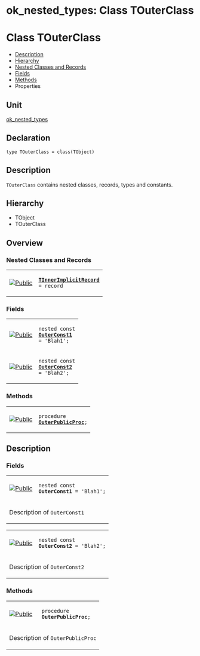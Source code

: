 # ok\_nested\_types: Class TOuterClass


# Class TOuterClass
<span id="TOuterClass"/>

- [Description](#PasDoc-Description)
- [Hierarchy](#PasDoc-Hierarchy)
- [Nested Classes and Records](#PasDoc-NestedCRs)
- [Fields](#PasDoc-Fields)
- [Methods](#PasDoc-Methods)
- Properties

<span id="PasDoc-Description"/>

## Unit


[ok\_nested\_types](ok_nested_types.md)


## Declaration


```type TOuterClass = class(TObject)```


## Description
`TOuterClass` contains nested classes, records, types and constants.

## Hierarchy


<span id="PasDoc-Hierarchy"/>

- TObject
- TOuterClass



## Overview

### Nested Classes and Records
<span id="PasDoc-NestedCRs"/>


<table>
<tr>

<td>

<a href="legend.md"><img src="public.gif" alt="Public" title="Public"></img></a>
</td>

<td>

<code><strong><a href="ok_nested_types.TOuterClass.TInnerImplicitRecord.md">TInnerImplicitRecord</a></strong> = record</code>
</td>
</tr>
</table>

### Fields
<span id="PasDoc-Fields"/>


<table>
<tr>

<td>

<a href="legend.md"><img src="public.gif" alt="Public" title="Public"></img></a>
</td>

<td>

<code>nested const <strong><a href="ok_nested_types.TOuterClass.md#OuterConst1">OuterConst1</a></strong> = 'Blah1';</code>
</td>
</tr>
<tr>

<td>

<a href="legend.md"><img src="public.gif" alt="Public" title="Public"></img></a>
</td>

<td>

<code>nested const <strong><a href="ok_nested_types.TOuterClass.md#OuterConst2">OuterConst2</a></strong> = 'Blah2';</code>
</td>
</tr>
</table>

### Methods
<span id="PasDoc-Methods"/>


<table>
<tr>

<td>

<a href="legend.md"><img src="public.gif" alt="Public" title="Public"></img></a>
</td>

<td>

<code>procedure <strong><a href="ok_nested_types.TOuterClass.md#OuterPublicProc">OuterPublicProc</a></strong>;</code>
</td>
</tr>
</table>


## Description

### Fields

<table>
<tr>

<td>

<a href="legend.md"><img src="public.gif" alt="Public" title="Public"></img></a>
</td>

<td>

<span id="OuterConst1"/><code>nested const <strong>OuterConst1</strong> = 'Blah1';</code>
</td>
</tr>
<tr><td colspan="2">

Description of `OuterConst1`

</td></tr>
</table>

<table>
<tr>

<td>

<a href="legend.md"><img src="public.gif" alt="Public" title="Public"></img></a>
</td>

<td>

<span id="OuterConst2"/><code>nested const <strong>OuterConst2</strong> = 'Blah2';</code>
</td>
</tr>
<tr><td colspan="2">

Description of `OuterConst2`

</td></tr>
</table>

### Methods

<table>
<tr>

<td>

<a href="legend.md"><img src="public.gif" alt="Public" title="Public"></img></a>
</td>

<td>

<span id="OuterPublicProc"/><code>procedure <strong>OuterPublicProc</strong>;</code>
</td>
</tr>
<tr><td colspan="2">

Description of `OuterPublicProc`

</td></tr>
</table>

